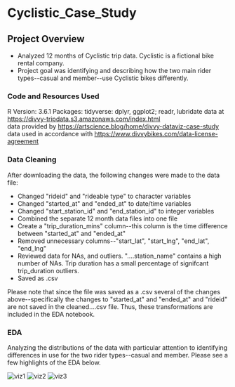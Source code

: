 # Cyclistic_Case_Study

## Project Overview 

* Analyzed 12 months of Cyclistic trip data. Cyclistic is a fictional bike rental company. 
* Project goal was identifying and describing how the two main rider types--casual and member--use Cyclistic bikes differently.

### Code and Resources Used

R Version: 3.6.1
Packages: tidyverse: dplyr, ggplot2; readr, lubridate
data at https://divvy-tripdata.s3.amazonaws.com/index.html  
data provided by https://artscience.blog/home/divvy-dataviz-case-study  
data used in accordance with https://www.divvybikes.com/data-license-agreement  

### Data Cleaning

After downloading the data, the following changes were made to the data file:
* Changed "rideid" and "rideable type" to character variables
* Changed "started_at" and "ended_at" to date/time variables
* Changed "start_station_id" and "end_station_id" to integer variables
* Combined the separate 12 month data files into one file
* Create a "trip_duration_mins" column--this column is the time difference between "started_at" and "ended_at"
* Removed unnecessary columns--"start_lat", "start_lng", "end_lat", "end_lng"
* Reviewed data for NAs, and outliers. "....station_name" contains a high number of NAs. Trip duration has a small percentage of signifcant trip_duration outliers.
* Saved as .csv

Please note that since the file was saved as a .csv several of the changes above--specifically the changes to "started_at" and "ended_at" and "rideid" are not saved in the cleaned....csv file. Thus, these transformations are included in the EDA notebook.

### EDA

Analyzing the distributions of the data with particular attention to identifying differences in use for the two rider types--casual and member. Please see a few highlights of the EDA below.

![viz1](https://user-images.githubusercontent.com/36319226/116950579-4a538400-ac3a-11eb-91e1-84ee25697659.png)
![viz2](https://user-images.githubusercontent.com/36319226/116950583-4cb5de00-ac3a-11eb-8449-a4e685db8675.png)
![viz3](https://user-images.githubusercontent.com/36319226/116950584-4f183800-ac3a-11eb-9e85-2b7d0a503e23.png)

